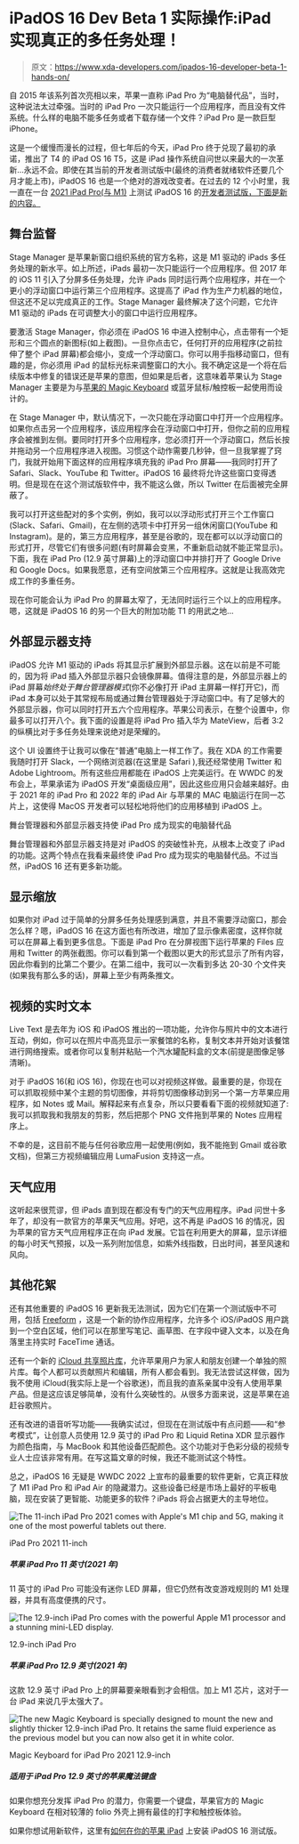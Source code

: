 # iPadOS 16 Dev Beta 1 实际操作:iPad 实现真正的多任务处理！

> 原文：<https://www.xda-developers.com/ipados-16-developer-beta-1-hands-on/>

自 2015 年该系列首次亮相以来，苹果一直称 iPad Pro 为“电脑替代品”，当时，这种说法太过牵强。当时的 iPad Pro 一次只能运行一个应用程序，而且没有文件系统。什么样的电脑不能多任务或者下载存储一个文件？iPad Pro 是一款巨型 iPhone。

这是一个缓慢而漫长的过程，但七年后的今天，iPad Pro 终于兑现了最初的承诺，推出了 T4 的 iPad OS 16 T5，这是 iPad 操作系统自问世以来最大的一次革新...永远不会。即使在其当前的开发者测试版中(最终的消费者就绪软件还要几个月才能上市)，iPadOS 16 也是一个绝对的游戏改变者。在过去的 12 个小时里，我一直在一台 [2021 iPad Pro(与 M1)](https://www.xda-developers.com/ipad-pro-2021-review/) 上测试 iPadOS 16 的[开发者测试版，下面是新的内容。](https://www.xda-developers.com/ipad-might-finally-be-laptop-replacement/)

## 舞台监督

Stage Manager 是苹果新窗口组织系统的官方名称，这是 M1 驱动的 iPads 多任务处理的新水平。如上所述，iPads 最初一次只能运行一个应用程序。但 2017 年的 iOS 11 引入了分屏多任务处理，允许 iPads 同时运行两个应用程序，并在一个更小的浮动窗口中运行第三个应用程序。这提高了 iPad 作为生产力机器的地位，但这还不足以完成真正的工作。Stage Manager 最终解决了这个问题，它允许 M1 驱动的 iPads 在可调整大小的窗口中运行应用程序。

要激活 Stage Manager，你必须在 iPadOS 16 中进入控制中心，点击带有一个矩形和三个圆点的新图标(如上截图)。一旦你点击它，任何打开的应用程序(之前拉伸了整个 iPad 屏幕)都会缩小，变成一个浮动窗口。你可以用手指移动窗口，但有趣的是，你必须用 iPad 的鼠标光标来调整窗口的大小。我不确定这是一个将在后续版本中修复的错误还是苹果的意图，但如果是后者，这意味着苹果认为 Stage Manager 主要是为与[苹果的 Magic Keyboard](https://www.xda-developers.com/apple-standalone-magic-mouse-keyboard-trackpad-black-silver/) 或蓝牙鼠标/触控板一起使用而设计的。

在 Stage Manager 中，默认情况下，一次只能在浮动窗口中打开一个应用程序。如果你点击另一个应用程序，该应用程序会在浮动窗口中打开，但你之前的应用程序会被推到左侧。要同时打开多个应用程序，您必须打开一个浮动窗口，然后长按并拖动另一个应用程序进入视图。习惯这个动作需要几秒钟，但一旦我掌握了窍门，我就开始用下面这样的应用程序填充我的 iPad Pro 屏幕——我同时打开了 Safari、Slack、YouTube 和 Twitter。iPadOS 16 最终将允许这些窗口变得透明。但是现在在这个测试版软件中，我不能这么做，所以 Twitter 在后面被完全屏蔽了。

我可以打开这些配对的多个实例，例如，我可以以浮动形式打开三个工作窗口(Slack、Safari、Gmail)，在左侧的选项卡中打开另一组休闲窗口(YouTube 和 Instagram)。是的，第三方应用程序，甚至是谷歌的，现在都可以以浮动窗口的形式打开，尽管它们有很多问题(有时屏幕会变黑，不重新启动就不能正常显示)。下面，我在 iPad Pro (12.9 英寸屏幕)上的浮动窗口中并排打开了 Google Drive 和 Google Docs。如果我愿意，还有空间放第三个应用程序。这就是让我高效完成工作的多重任务。

现在你可能会认为 iPad Pro 的屏幕太窄了，无法同时运行三个以上的应用程序。嗯，这就是 iPadOS 16 的另一个巨大的附加功能 T1 的用武之地...

## 外部显示器支持

iPadOS 允许 M1 驱动的 iPads 将其显示扩展到外部显示器。这在以前是不可能的，因为将 iPad 插入外部显示器只会镜像屏幕。值得注意的是，外部显示器上的 iPad 屏幕*始终处于舞台管理器模式*(你不必像打开 iPad 主屏幕一样打开它)，而 iPad 本身可以处于其常规布局或通过舞台管理器处于浮动窗口中。有了足够大的外部显示器，你可以同时打开五六个应用程序。苹果公司表示，在整个设置中，你最多可以打开八个。我下面的设置是将 iPad Pro 插入华为 MateView，后者 3:2 的纵横比对于多任务处理来说绝对是荣耀的。

这个 UI 设置终于让我可以像在“普通”电脑上一样工作了。我在 XDA 的工作需要我随时打开 Slack，一个网络浏览器(在这里是 Safari ),我还经常使用 Twitter 和 Adobe Lightroom。所有这些应用都能在 iPadOS 上完美运行。在 WWDC 的发布会上，苹果承诺为 iPadOS 开发“桌面级应用”，因此这些应用只会越来越好。由于 2021 年的 iPad Pro 和 2022 年的 iPad Air 与苹果的 MAC 电脑运行在同一芯片上，这使得 MacOS 开发者可以轻松地将他们的应用移植到 iPadOS 上。

舞台管理器和外部显示器支持使 iPad Pro 成为现实的电脑替代品

舞台管理器和外部显示器支持是对 iPadOS 的突破性补充，从根本上改变了 iPad 的功能。这两个特点在我看来最终使 iPad Pro 成为现实的电脑替代品。不过当然，iPadOS 16 还有更多新功能。

## 显示缩放

如果你对 iPad 过于简单的分屏多任务处理感到满意，并且不需要浮动窗口，那会怎么样？嗯，iPadOS 16 在这方面也有所改进，增加了显示像素密度，这样你就可以在屏幕上看到更多信息。下面是 iPad Pro 在分屏视图下运行苹果的 Files 应用和 Twitter 的两张截图。你可以看到第一个截图以更大的形式显示了所有内容，因此你看到的比第二个要少。在第二组中，我可以一次看到多达 20-30 个文件夹(如果我有那么多的话)，屏幕上至少有两条推文。

## 视频的实时文本

Live Text 是去年为 iOS 和 iPadOS 推出的一项功能，允许你与照片中的文本进行互动，例如，你可以在照片中高亮显示一家餐馆的名称，复制文本并开始对该餐馆进行网络搜索。或者你可以复制并粘贴一个汽水罐配料盒的文本(前提是图像足够清晰)。

对于 iPadOS 16(和 iOS 16)，你现在也可以对视频这样做。最重要的是，你现在可以抓取视频中某个主题的剪切图像，并将剪切图像移动到另一个第一方苹果应用程序，如 Notes 或 Mail。解释起来有点复杂，所以只要看看下面的视频就知道了:我可以抓取我和我朋友的剪影，然后把那个 PNG 文件拖到苹果的 Notes 应用程序上。

不幸的是，这目前不能与任何谷歌应用一起使用(例如，我不能拖到 Gmail 或谷歌文档)，但第三方视频编辑应用 LumaFusion 支持这一点。

## 天气应用

这听起来很荒谬，但 iPads 直到现在都没有专门的天气应用程序。iPad 问世十多年了，却没有一款官方的苹果天气应用。好吧，这不再是 iPadOS 16 的情况，因为苹果的官方天气应用程序正在向 iPad 发展。它旨在利用更大的屏幕，显示详细的每小时天气预报，以及一系列附加信息，如紫外线指数，日出时间，甚至风速和风向。

## 其他花絮

还有其他重要的 iPadOS 16 更新我无法测试，因为它们在第一个测试版中不可用，包括 [Freeform](https://www.xda-developers.com/apple-freeform-whiteboard-collaboration-ipad-iphone-macos/) ，这是一个新的协作应用程序，允许多个 iOS/iPadOS 用户跳到一个空白区域，他们可以在那里写笔记、画草图、在字段中键入文本，以及在角落里主持实时 FaceTime 通话。

还有一个新的 [iCloud 共享照片库](https://www.xda-developers.com/apple-photos-sharing-wwdc-22/)，允许苹果用户为家人和朋友创建一个单独的照片库。每个人都可以贡献照片和编辑，所有人都会看到。我无法尝试这样做，因为我不使用 iCloud(我实际上是一个谷歌迷)，而且我的直系亲属中没有人使用苹果产品。但是这应该足够简单，没有什么突破性的。从很多方面来说，这是苹果在追赶谷歌照片。

还有改进的语音听写功能——我确实试过，但现在在测试版中有点问题——和“参考模式”，让创意人员使用 12.9 英寸的 iPad Pro 和 Liquid Retina XDR 显示器作为颜色指南，与 MacBook 和其他设备匹配颜色。这个功能对于色彩分级的视频专业人士应该非常有用。在写这篇文章的时候，我还不能测试这个特性。

总之，iPadOS 16 无疑是 WWDC 2022 上宣布的最重要的软件更新，它真正释放了 M1 iPad Pro 和 iPad Air 的隐藏潜力。这些设备已经是市场上最好的平板电脑，现在安装了更智能、功能更多的软件？iPads 将会占据更大的主导地位。

 <picture>![The 11-inch iPad Pro 2021 comes with Apple's M1 chip and 5G, making it one of the most powerful tablets out there.](img/cc8edd58f8f6669c7c28ebca7ff8c60d.png)</picture> 

iPad Pro 2021 11-inch

##### 苹果 iPad Pro 11 英寸(2021 年)

11 英寸的 iPad Pro 可能没有迷你 LED 屏幕，但它仍然有改变游戏规则的 M1 处理器，并具有高度便携的尺寸。

 <picture>![The 12.9-inch iPad Pro comes with the powerful Apple M1 processor and a stunning mini-LED display.](img/99b89d94574484cef3f7cff61838a257.png)</picture> 

12.9-inch iPad Pro

##### 苹果 iPad Pro 12.9 英寸(2021 年)

这款 12.9 英寸 iPad Pro 上的屏幕要亲眼看到才会相信。加上 M1 芯片，这对于一台 iPad 来说几乎太强大了。

 <picture>![The new Magic Keyboard is specially designed to mount the new and slightly thicker 12.9-inch iPad Pro. It retains the same fluid experience as the previous model but you can now also get it in white color.](img/05c1f04ccaaabec872f05fa718ce7290.png)</picture> 

Magic Keyboard for iPad Pro 2021 12.9-inch

##### 适用于 iPad Pro 12.9 英寸的苹果魔法键盘

如果你想充分发挥 iPad Pro 的潜力，你需要一个键盘，苹果官方的 Magic Keyboard 在相对较薄的 folio 外壳上拥有最佳的打字和触控板体验。

如果你想试用新软件，这里有[如何在你的苹果 iPad](https://www.xda-developers.com/how-to-install-ipados-beta/) 上安装 iPadOS 16 测试版。